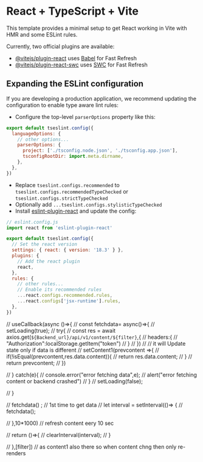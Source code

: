 # React + TypeScript + Vite

This template provides a minimal setup to get React working in Vite with HMR and some ESLint rules.

Currently, two official plugins are available:

- [@vitejs/plugin-react](https://github.com/vitejs/vite-plugin-react/blob/main/packages/plugin-react/README.md) uses [Babel](https://babeljs.io/) for Fast Refresh
- [@vitejs/plugin-react-swc](https://github.com/vitejs/vite-plugin-react-swc) uses [SWC](https://swc.rs/) for Fast Refresh

## Expanding the ESLint configuration

If you are developing a production application, we recommend updating the configuration to enable type aware lint rules:

- Configure the top-level `parserOptions` property like this:

```js
export default tseslint.config({
  languageOptions: {
    // other options...
    parserOptions: {
      project: ['./tsconfig.node.json', './tsconfig.app.json'],
      tsconfigRootDir: import.meta.dirname,
    },
  },
})
```

- Replace `tseslint.configs.recommended` to `tseslint.configs.recommendedTypeChecked` or `tseslint.configs.strictTypeChecked`
- Optionally add `...tseslint.configs.stylisticTypeChecked`
- Install [eslint-plugin-react](https://github.com/jsx-eslint/eslint-plugin-react) and update the config:

```js
// eslint.config.js
import react from 'eslint-plugin-react'

export default tseslint.config({
  // Set the react version
  settings: { react: { version: '18.3' } },
  plugins: {
    // Add the react plugin
    react,
  },
  rules: {
    // other rules...
    // Enable its recommended rules
    ...react.configs.recommended.rules,
    ...react.configs['jsx-runtime'].rules,
  },
})
```


  // useCallback(async ()=>{
  //   const fetchdata= async()=>{
  //     setLoading(true);
  //     try{
  //       const res = await axios.get(`${Backend_url}/api/v1/content/${filter}`,{
  //          headers:{
  //             "Authorization":localStorage.getItem("token")
  //           }
  //        })
  //        // it will Update state only if data is different
  //     setContent1(prevcontent =>{
  //        if(!isEqual(prevcontent,res.data.content)){
  //         return res.data.content;
  //        }
  //        return prevcontent;
  //     })

  //    } catch(e){
  //     console.error("error fetching data",e);
  //     alert("error fetching content or backend crashed")
  //   }
  //   setLoading(false);
    
  //   } 

  //   fetchdata() ;                          // 1st time to get data
  //   let interval = setInterval(()=> {
  //     fetchdata();

  //   },10*1000)                                // refresh content eery 10 sec

  //   return ()=>{
  //     clearInterval(interval);
  //   }


  // },[filter])  // as content1 also there so when content chng then only re-renders






   <!-- const lastcontentRef= useRef<content1[]>([]);
  const intervalRef =useRef<number | null>(null)

const fetchdata = useCallback(async ()=>{
  setLoading(true);
  try{
    const res= await axios.get(`${Backend_url}/api/v1/content/${filter}`,{
      headers:{
        "Authorization":localStorage.getItem("token"),
      }
    })
    console.log("Fetched data:", res.data.content);
    console.log("Previous data:", lastcontentRef.current);

    if(!isEqual(lastcontentRef.current ,res.data.content)){
      console.log("Updating state because content changed.");
      lastcontentRef.current=res.data.content;
      setContent1(res.data.content)
    }
    else{
      console.log("skipping state update content unchanged")
    }
  }catch(e){
    console.error("error fetching data",e);
    alert("Error fetching content or backend crashed");
  }
  setLoading(false);

},[filter])

const startPolling = useCallback(() => {
  if (intervalRef.current) {
    clearInterval(intervalRef.current);
  }
  intervalRef.current = setInterval(() => {
    console.log("Fetching data every 10s...");
    fetchdata();
  }, 10 * 1000);
}, [fetchdata]);

useEffect(()=>{
  fetchdata();
  startPolling();

  return ()=>{
    if(intervalRef.current){
      clearInterval(intervalRef.current)
    }
  }

},[fetchdata])
 previous approch -->